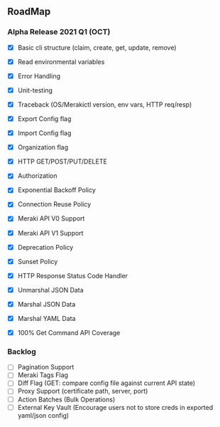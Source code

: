 ## RoadMap

### Alpha Release 2021 Q1 (OCT)
- [x] Basic cli structure (claim, create, get, update, remove)
- [x] Read environmental variables
- [x] Error Handling
- [x] Unit-testing

- [x] Traceback (OS/Merakictl version, env vars, HTTP req/resp)
- [x] Export Config flag
- [x] Import Config flag
- [x] Organization flag

- [x] HTTP GET/POST/PUT/DELETE 
- [x] Authorization
- [x] Exponential Backoff Policy
- [x] Connection Reuse Policy
- [x] Meraki API V0 Support
- [x] Meraki API V1 Support
- [x] Deprecation Policy
- [x] Sunset Policy
- [x] HTTP Response Status Code Handler
- [x] Unmarshal JSON Data
- [x] Marshal JSON Data
- [x] Marshal YAML Data
- [x] 100% Get Command API Coverage

### Backlog
- [ ] Pagination Support
- [ ] Meraki Tags Flag
- [ ] Diff Flag (GET: compare config file against current API state)
- [ ] Proxy Support (certificate path, server, port)
- [ ] Action Batches (Bulk Operations)
- [ ] External Key Vault (Encourage users not to store creds in exported yaml/json config)
